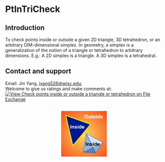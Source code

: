 # PtInTriCheck 

## Introduction
To check points inside or outside a given 2D triangle, 3D tetrahedron, or an arbitrary DIM-dimensional simplex.
In geometry, a simplex is a generalization of the notion of a triangle or tetrahedron to arbitrary dimensions. 
E.g.: A 2D simplex is a triangle. A 3D simplex is a tetrahedral.
  
  
## Contact and support
Email:  Jin Yang, jyang526@wisc.edu;  
Welcome to give us ratings and make comments at: [![View Check points inside or outside a triangle or tetrahedron on File Exchange](https://www.mathworks.com/matlabcentral/images/matlab-file-exchange.svg)](https://www.mathworks.com/matlabcentral/fileexchange/77927-check-points-inside-or-outside-a-triangle-or-tetrahedron)


##

 
<p align="center">
  <img width="146" height="146" src="https://github.com/jyang526843/PtInTriCheck/blob/master/fig_funPtInTriCheck.png">
</p>



